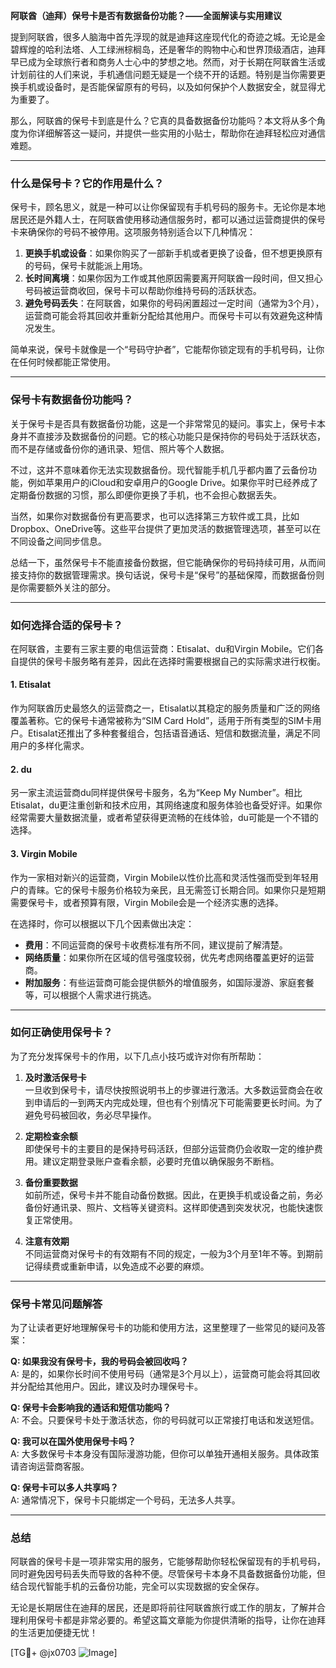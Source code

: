 **阿联酋（迪拜）保号卡是否有数据备份功能？——全面解读与实用建议**

提到阿联酋，很多人脑海中首先浮现的就是迪拜这座现代化的奇迹之城。无论是金碧辉煌的哈利法塔、人工绿洲棕榈岛，还是奢华的购物中心和世界顶级酒店，迪拜早已成为全球旅行者和商务人士心中的梦想之地。然而，对于长期在阿联酋生活或计划前往的人们来说，手机通信问题无疑是一个绕不开的话题。特别是当你需要更换手机或设备时，是否能保留原有的号码，以及如何保护个人数据安全，就显得尤为重要了。

那么，阿联酋的保号卡到底是什么？它真的具备数据备份功能吗？本文将从多个角度为你详细解答这一疑问，并提供一些实用的小贴士，帮助你在迪拜轻松应对通信难题。

---

### **什么是保号卡？它的作用是什么？**

保号卡，顾名思义，就是一种可以让你保留现有手机号码的服务卡。无论你是本地居民还是外籍人士，在阿联酋使用移动通信服务时，都可以通过运营商提供的保号卡来确保你的号码不被停用。这项服务特别适合以下几种情况：

1. **更换手机或设备**：如果你购买了一部新手机或者更换了设备，但不想更换原有的号码，保号卡就能派上用场。
2. **长时间离境**：如果你因为工作或其他原因需要离开阿联酋一段时间，但又担心号码被运营商收回，保号卡可以帮助你维持号码的活跃状态。
3. **避免号码丢失**：在阿联酋，如果你的号码闲置超过一定时间（通常为3个月），运营商可能会将其回收并重新分配给其他用户。而保号卡可以有效避免这种情况发生。

简单来说，保号卡就像是一个“号码守护者”，它能帮你锁定现有的手机号码，让你在任何时候都能正常使用。

---

### **保号卡有数据备份功能吗？**

关于保号卡是否具有数据备份功能，这是一个非常常见的疑问。事实上，保号卡本身并不直接涉及数据备份的问题。它的核心功能只是保持你的号码处于活跃状态，而不是存储或备份你的通讯录、短信、照片等个人数据。

不过，这并不意味着你无法实现数据备份。现代智能手机几乎都内置了云备份功能，例如苹果用户的iCloud和安卓用户的Google Drive。如果你平时已经养成了定期备份数据的习惯，那么即便你更换了手机，也不会担心数据丢失。

当然，如果你对数据备份有更高要求，也可以选择第三方软件或工具，比如Dropbox、OneDrive等。这些平台提供了更加灵活的数据管理选项，甚至可以在不同设备之间同步信息。

总结一下，虽然保号卡不能直接备份数据，但它能确保你的号码持续可用，从而间接支持你的数据管理需求。换句话说，保号卡是“保号”的基础保障，而数据备份则是你需要额外关注的部分。

---

### **如何选择合适的保号卡？**

在阿联酋，主要有三家主要的电信运营商：Etisalat、du和Virgin Mobile。它们各自提供的保号卡服务略有差异，因此在选择时需要根据自己的实际需求进行权衡。

#### **1. Etisalat**
作为阿联酋历史最悠久的运营商之一，Etisalat以其稳定的服务质量和广泛的网络覆盖著称。它的保号卡通常被称为“SIM Card Hold”，适用于所有类型的SIM卡用户。Etisalat还推出了多种套餐组合，包括语音通话、短信和数据流量，满足不同用户的多样化需求。

#### **2. du**
另一家主流运营商du同样提供保号卡服务，名为“Keep My Number”。相比Etisalat，du更注重创新和技术应用，其网络速度和服务体验也备受好评。如果你经常需要大量数据流量，或者希望获得更流畅的在线体验，du可能是一个不错的选择。

#### **3. Virgin Mobile**
作为一家相对新兴的运营商，Virgin Mobile以性价比高和灵活性强而受到年轻用户的青睐。它的保号卡服务价格较为亲民，且无需签订长期合同。如果你只是短期需要保号卡，或者预算有限，Virgin Mobile会是一个经济实惠的选择。

在选择时，你可以根据以下几个因素做出决定：
- **费用**：不同运营商的保号卡收费标准有所不同，建议提前了解清楚。
- **网络质量**：如果你所在区域的信号强度较弱，优先考虑网络覆盖更好的运营商。
- **附加服务**：有些运营商可能会提供额外的增值服务，如国际漫游、家庭套餐等，可以根据个人需求进行挑选。

---

### **如何正确使用保号卡？**

为了充分发挥保号卡的作用，以下几点小技巧或许对你有所帮助：

1. **及时激活保号卡**  
   一旦收到保号卡，请尽快按照说明书上的步骤进行激活。大多数运营商会在收到申请后的一到两天内完成处理，但也有个别情况下可能需要更长时间。为了避免号码被回收，务必尽早操作。

2. **定期检查余额**  
   即使保号卡的主要目的是保持号码活跃，但部分运营商仍会收取一定的维护费用。建议定期登录账户查看余额，必要时充值以确保服务不断档。

3. **备份重要数据**  
   如前所述，保号卡并不能自动备份数据。因此，在更换手机或设备之前，务必备份好通讯录、照片、文档等关键资料。这样即使遇到突发状况，也能快速恢复正常使用。

4. **注意有效期**  
   不同运营商对保号卡的有效期有不同的规定，一般为3个月至1年不等。到期前记得续费或重新申请，以免造成不必要的麻烦。

---

### **保号卡常见问题解答**

为了让读者更好地理解保号卡的功能和使用方法，这里整理了一些常见的疑问及答案：

**Q: 如果我没有保号卡，我的号码会被回收吗？**  
A: 是的，如果你长时间不使用号码（通常是3个月以上），运营商可能会将其回收并分配给其他用户。因此，建议及时办理保号卡。

**Q: 保号卡会影响我的通话和短信功能吗？**  
A: 不会。只要保号卡处于激活状态，你的号码就可以正常接打电话和发送短信。

**Q: 我可以在国外使用保号卡吗？**  
A: 大多数保号卡本身没有国际漫游功能，但你可以单独开通相关服务。具体政策请咨询运营商客服。

**Q: 保号卡可以多人共享吗？**  
A: 通常情况下，保号卡只能绑定一个号码，无法多人共享。

---

### **总结**

阿联酋的保号卡是一项非常实用的服务，它能够帮助你轻松保留现有的手机号码，同时避免因号码丢失而导致的各种不便。尽管保号卡本身不具备数据备份功能，但结合现代智能手机的云备份功能，完全可以实现数据的安全保存。

无论是长期居住在迪拜的居民，还是即将前往阿联酋旅行或工作的朋友，了解并合理利用保号卡都是非常必要的。希望这篇文章能为你提供清晰的指导，让你在迪拜的生活更加便捷无忧！

[TG💪+ @jx0703 ![Image](https://github.com/user-attachments/assets/dbca1d08-cadb-493c-b0ec-ad6f7a83f270)]